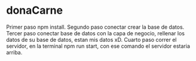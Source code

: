 # donaCarne

Primer paso npm install.
Segundo paso conectar crear la base de datos.
Tercer paso conectar base de datos con la capa de negocio, rellenar los datos de su base de datos, estan mis datos xD.
Cuarto paso correr el servidor, en la terminal npm run start, con ese comando el servidor estaria arriba.
